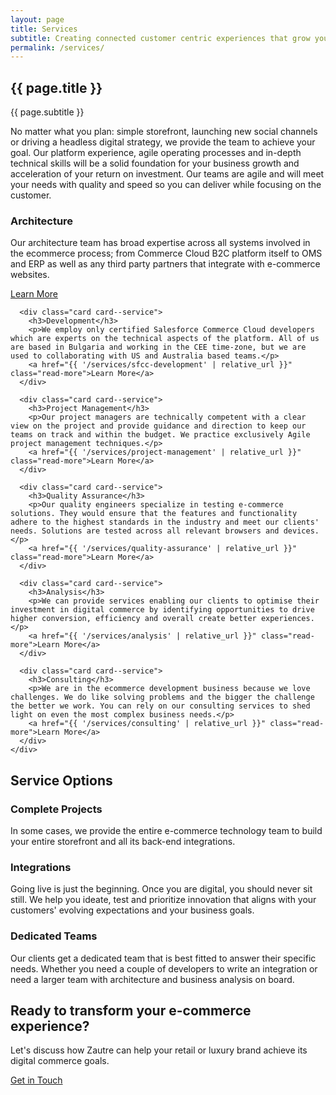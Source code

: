 ```yaml
---
layout: page
title: Services
subtitle: Creating connected customer centric experiences that grow your digital business
permalink: /services/
---
```


<section class="services-header section section--gradient">
  <div class="container">
    <div class="section-header">
      <h1>{{ page.title }}</h1>
      <p class="subtitle">{{ page.subtitle }}</p>
    </div>
  </div>
</section>

<div class="services-overview section section--white">
  <div class="container">
    <p class="section-lead">No matter what you plan: simple storefront, launching new social channels or driving a headless digital strategy, we provide the team to achieve your goal. Our platform experience, agile operating processes and in-depth technical skills will be a solid foundation for your business growth and acceleration of your return on investment. Our teams are agile and will meet your needs with quality and speed so you can deliver while focusing on the customer.</p>
  </div>
</div>

<section class="services-cards-section section section--light">
  <div class="container">
    <div class="services-grid grid grid--3col">
      <div class="card card--service">
        <h3>Architecture</h3>
        <p>Our architecture team has broad expertise across all systems involved in the ecommerce process; from Commerce Cloud B2C platform itself to OMS and ERP as well as any third party partners that integrate with e-commerce websites.</p>
        <a href="{{ '/services/architecture' | relative_url }}" class="read-more">Learn More</a>
      </div>
      
      <div class="card card--service">
        <h3>Development</h3>
        <p>We employ only certified Salesforce Commerce Cloud developers which are experts on the technical aspects of the platform. All of us are based in Bulgaria and working in the CEE time-zone, but we are used to collaborating with US and Australia based teams.</p>
        <a href="{{ '/services/sfcc-development' | relative_url }}" class="read-more">Learn More</a>
      </div>
      
      <div class="card card--service">
        <h3>Project Management</h3>
        <p>Our project managers are technically competent with a clear view on the project and provide guidance and direction to keep our teams on track and within the budget. We practice exclusively Agile project management techniques.</p>
        <a href="{{ '/services/project-management' | relative_url }}" class="read-more">Learn More</a>
      </div>
      
      <div class="card card--service">
        <h3>Quality Assurance</h3>
        <p>Our quality engineers specialize in testing e-commerce solutions. They would ensure that the features and functionality adhere to the highest standards in the industry and meet our clients' needs. Solutions are tested across all relevant browsers and devices.</p>
        <a href="{{ '/services/quality-assurance' | relative_url }}" class="read-more">Learn More</a>
      </div>
      
      <div class="card card--service">
        <h3>Analysis</h3>
        <p>We can provide services enabling our clients to optimise their investment in digital commerce by identifying opportunities to drive higher conversion, efficiency and overall create better experiences.</p>
        <a href="{{ '/services/analysis' | relative_url }}" class="read-more">Learn More</a>
      </div>
      
      <div class="card card--service">
        <h3>Consulting</h3>
        <p>We are in the ecommerce development business because we love challenges. We do like solving problems and the bigger the challenge the better we work. You can rely on our consulting services to shed light on even the most complex business needs.</p>
        <a href="{{ '/services/consulting' | relative_url }}" class="read-more">Learn More</a>
      </div>
    </div>
  </div>
</section>

<section class="service-options-section section section--white">
  <div class="container">
    <div class="section-header">
      <h2>Service Options</h2>
    </div>
    <div class="service-options-grid grid grid--3col-md">
      <div class="card card--option">
        <h3>Complete Projects</h3>
        <p>In some cases, we provide the entire e-commerce technology team to build your entire storefront and all its back-end integrations.</p>
      </div>
      <div class="card card--option">
        <h3>Integrations</h3>
        <p>Going live is just the beginning. Once you are digital, you should never sit still. We help you ideate, test and prioritize innovation that aligns with your customers' evolving expectations and your business goals.</p>
      </div>
      <div class="card card--option">
        <h3>Dedicated Teams</h3>
        <p>Our clients get a dedicated team that is best fitted to answer their specific needs. Whether you need a couple of developers to write an integration or need a larger team with architecture and business analysis on board.</p>
      </div>
    </div>
  </div>
</section>

<section class="cta-section section section--gradient">
  <div class="container">
    <div class="section-header">
      <h2>Ready to transform your e-commerce experience?</h2>
      <p class="subtitle">Let's discuss how Zautre can help your retail or luxury brand achieve its digital commerce goals.</p>
    </div>
    <div class="text-center">
      <a href="/contact" class="btn btn-large">Get in Touch</a>
    </div>
  </div>
</section>